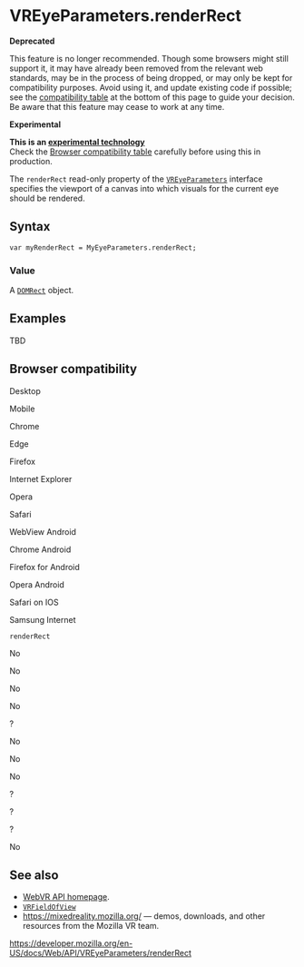 VREyeParameters.renderRect
==========================

**Deprecated**

This feature is no longer recommended. Though some browsers might still support it, it may have already been removed from the relevant web standards, may be in the process of being dropped, or may only be kept for compatibility purposes. Avoid using it, and update existing code if possible; see the [compatibility table](#browser_compatibility) at the bottom of this page to guide your decision. Be aware that this feature may cease to work at any time.

**Experimental**

**This is an [experimental technology](https://developer.mozilla.org/en-US/docs/MDN/Guidelines/Conventions_definitions#experimental)**  
Check the [Browser compatibility table](#browser_compatibility) carefully before using this in production.

The `renderRect` read-only property of the [`VREyeParameters`](../vreyeparameters) interface specifies the viewport of a canvas into which visuals for the current eye should be rendered.

Syntax
------

    var myRenderRect = MyEyeParameters.renderRect;

### Value

A [`DOMRect`](../domrect) object.

Examples
--------

TBD

Browser compatibility
---------------------

Desktop

Mobile

Chrome

Edge

Firefox

Internet Explorer

Opera

Safari

WebView Android

Chrome Android

Firefox for Android

Opera Android

Safari on IOS

Samsung Internet

`renderRect`

No

No

No

No

?

No

No

No

?

?

?

No

See also
--------

-   [WebVR API homepage](../webvr_api).
-   [`VRFieldOfView`](../vrfieldofview)
-   <https://mixedreality.mozilla.org/> — demos, downloads, and other resources from the Mozilla VR team.

<a href="https://developer.mozilla.org/en-US/docs/Web/API/VREyeParameters/renderRect" class="_attribution-link">https://developer.mozilla.org/en-US/docs/Web/API/VREyeParameters/renderRect</a>

